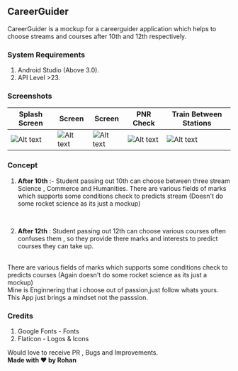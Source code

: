 ## CareerGuider
CareerGuider is a mockup for a careerguider application which helps to choose streams and courses after 10th and 12th respectively.

### System Requirements

1. Android Studio (Above 3.0).
2. API Level >23.

### Screenshots
 
 | Splash Screen  |  Screen | Screen | PNR Check | Train Between Stations |
| ------------- | ------------- | ------------- |------------- | ------------- | 
| ![Alt text](Screenshots/splashscreen.png?raw=true "Splash Screen" )  |   ![Alt text](Screenshots/screen1.png?raw=true " Screen1" ) |  ![Alt text](Screenshots/screen2.png?raw=true " Screen2" ) |  ![Alt text](Screenshots/pnrstatus.png?raw=true " PNR" ) |  ![Alt text](Screenshots/trainbetweenstations.png?raw=true " Train between stations" ) |

### Concept
1. **After 10th** :- Student passing out 10th can choose between three stream Science , Commerce and Humanities.
There are various fields of marks which supports some conditions check to predicts stream (Doesn't do some rocket science as its just a mockup)
<br />

2. **After 12th** : Student passing out 12th can choose various courses often confuses them , so they provide there marks and interests to predict
courses they can take up.
<br/>
There are various fields of marks which supports some conditions check to predicts courses (Again doesn't do some rocket science as its just a mockup)
<br/>
Mine is Enginnering that i choose out of passion,just follow whats yours.
This App just brings a mindset not the passsion.
<br />


### Credits
1. Google Fonts - Fonts <br/>
2. Flaticon - Logos & Icons <br/>

Would love to receive PR , Bugs and Improvements. <br/>
**Made with &#10084; by Rohan**
